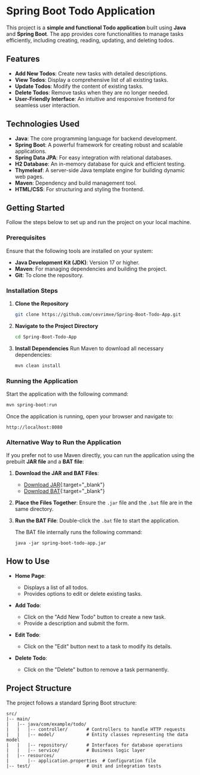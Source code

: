 # Spring Boot Todo Application

This project is a **simple and functional Todo application** built using **Java** and **Spring Boot**. The app provides core functionalities to manage tasks efficiently, including creating, reading, updating, and deleting todos.

## Features

- **Add New Todos**: Create new tasks with detailed descriptions.
- **View Todos**: Display a comprehensive list of all existing tasks.
- **Update Todos**: Modify the content of existing tasks.
- **Delete Todos**: Remove tasks when they are no longer needed.
- **User-Friendly Interface**: An intuitive and responsive frontend for seamless user interaction.

## Technologies Used

- **Java**: The core programming language for backend development.
- **Spring Boot**: A powerful framework for creating robust and scalable applications.
- **Spring Data JPA**: For easy integration with relational databases.
- **H2 Database**: An in-memory database for quick and efficient testing.
- **Thymeleaf**: A server-side Java template engine for building dynamic web pages.
- **Maven**: Dependency and build management tool.
- **HTML/CSS**: For structuring and styling the frontend.

## Getting Started

Follow the steps below to set up and run the project on your local machine.

### Prerequisites

Ensure that the following tools are installed on your system:

- **Java Development Kit (JDK)**: Version 17 or higher.
- **Maven**: For managing dependencies and building the project.
- **Git**: To clone the repository.

### Installation Steps

1. **Clone the Repository**
   ```bash
   git clone https://github.com/cevrimxe/Spring-Boot-Todo-App.git
   ```

2. **Navigate to the Project Directory**
   ```bash
   cd Spring-Boot-Todo-App
   ```

3. **Install Dependencies**
   Run Maven to download all necessary dependencies:
   ```bash
   mvn clean install
   ```

### Running the Application

Start the application with the following command:
```bash
mvn spring-boot:run
```

Once the application is running, open your browser and navigate to:
```
http://localhost:8080
```

### Alternative Way to Run the Application

If you prefer not to use Maven directly, you can run the application using the prebuilt **JAR file** and a **BAT file**:

1. **Download the JAR and BAT Files**:
   - [Download JAR](https://drive.google.com/file/d/18M0Z06qWJEnYlXzm4EJfqCLOuKxapmfF/view?usp=sharing){:target="_blank"}
   - [Download BAT](https://drive.google.com/file/d/1fDT6kT-3s9K1buYfHMoK5DHaFRFR-Q-Y/view?usp=sharing){:target="_blank"}

2. **Place the Files Together**:
   Ensure the `.jar` file and the `.bat` file are in the same directory.

3. **Run the BAT File**:
   Double-click the `.bat` file to start the application.

   The BAT file internally runs the following command:
   ```
   java -jar spring-boot-todo-app.jar
   ```

## How to Use

- **Home Page**:
  - Displays a list of all todos.
  - Provides options to edit or delete existing tasks.

- **Add Todo**:
  - Click on the "Add New Todo" button to create a new task.
  - Provide a description and submit the form.

- **Edit Todo**:
  - Click on the "Edit" button next to a task to modify its details.

- **Delete Todo**:
  - Click on the "Delete" button to remove a task permanently.

## Project Structure

The project follows a standard Spring Boot structure:

```
src/
|-- main/
|   |-- java/com/example/todo/
|   |   |-- controller/       # Controllers to handle HTTP requests
|   |   |-- model/            # Entity classes representing the data model
|   |   |-- repository/       # Interfaces for database operations
|   |   |-- service/          # Business logic layer
|   |-- resources/
|       |-- application.properties  # Configuration file
|-- test/                     # Unit and integration tests
```
